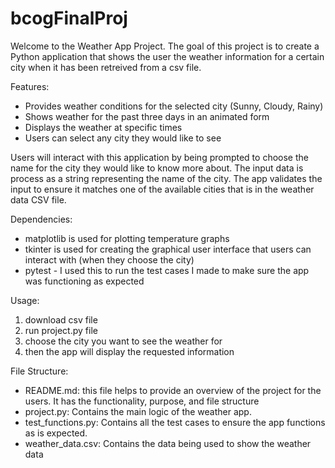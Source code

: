 # bcogFinalProj

Welcome to the Weather App Project. The goal of this project is to create a Python application that shows the user the weather information for a certain city when it has been retreived from a csv file. 

Features:
- Provides weather conditions for the selected city (Sunny, Cloudy, Rainy)
- Shows weather for the past three days in an animated form
- Displays the weather at specific times
- Users can select any city they would like to see

Users will interact with this application by being prompted to choose the name for the city they would like to know more about. The input data is process as a string representing the name of the city. The app validates the input to ensure it matches one of the available cities that is in the weather data CSV file.

Dependencies:
- matplotlib is used for plotting temperature graphs
- tkinter is used for creating the graphical user interface that users can interact with (when they choose the city)
- pytest - I used this to run the test cases I made to make sure the app was functioning as expected

Usage:
1. download csv file
2. run project.py file
3. choose the city you want to see the weather for
4. then the app will display the requested information

File Structure:
- README.md: this file helps to provide an overview of the project for the users. It has the functionality, purpose, and file structure
- project.py: Contains the main logic of the weather app.
- test_functions.py: Contains all the test cases to ensure the app functions as is expected.
- weather_data.csv: Contains the data being used to show the weather data

